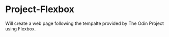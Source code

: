 # Project-Flexbox
Will create a web page following the tempalte provided by The Odin Project using Flexbox.